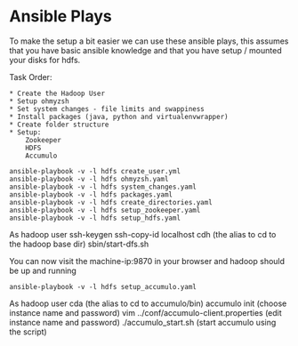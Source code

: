 # Ansible Plays

To make the setup a bit easier we can use these ansible plays, this assumes that you have basic ansible knowledge and that you have setup / mounted your disks for hdfs.

Task Order:

    * Create the Hadoop User
    * Setup ohmyzsh
    * Set system changes - file limits and swappiness
    * Install packages (java, python and virtualenvwrapper)
    * Create folder structure
    * Setup: 
        Zookeeper
        HDFS
        Accumulo

    ansible-playbook -v -l hdfs create_user.yml
    ansible-playbook -v -l hdfs ohmyzsh.yaml
    ansible-playbook -v -l hdfs system_changes.yaml 
    ansible-playbook -v -l hdfs packages.yaml 
    ansible-playbook -v -l hdfs create_directories.yaml
    ansible-playbook -v -l hdfs setup_zookeeper.yaml
    ansible-playbook -v -l hdfs setup_hdfs.yaml

As hadoop user
    ssh-keygen
    ssh-copy-id localhost
    cdh (the alias to cd to the hadoop base dir)
    sbin/start-dfs.sh

You can now visit the machine-ip:9870 in your browser and hadoop should be up and running 

    ansible-playbook -v -l hdfs setup_accumulo.yaml

As hadoop user
    cda (the alias to cd to accumulo/bin)
    accumulo init (choose instance name and password)
    vim ../conf/accumulo-client.properties (edit instance name and password)
    ./accumulo_start.sh (start accumulo using the script)